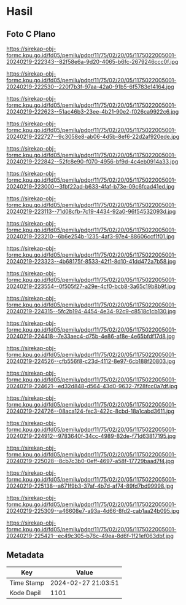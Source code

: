 # Hasil

## Foto C Plano

https://sirekap-obj-formc.kpu.go.id/fd05/pemilu/pdpr/11/75/02/20/05/1175022005001-20240219-222343--82f58e6a-9d20-4065-b6fc-2679246ccc0f.jpg

https://sirekap-obj-formc.kpu.go.id/fd05/pemilu/pdpr/11/75/02/20/05/1175022005001-20240219-222530--220f7b3f-97aa-42a0-91b5-6f5783e14164.jpg

https://sirekap-obj-formc.kpu.go.id/fd05/pemilu/pdpr/11/75/02/20/05/1175022005001-20240219-222623--51ac46b3-23ee-4b21-90e2-f026ca9922c6.jpg

https://sirekap-obj-formc.kpu.go.id/fd05/pemilu/pdpr/11/75/02/20/05/1175022005001-20240219-222727--9c3058e8-ab06-4d5b-8ef6-22d2af920ede.jpg

https://sirekap-obj-formc.kpu.go.id/fd05/pemilu/pdpr/11/75/02/20/05/1175022005001-20240219-222842--52fc8e90-f070-4956-bf9d-4c4eb0914a33.jpg

https://sirekap-obj-formc.kpu.go.id/fd05/pemilu/pdpr/11/75/02/20/05/1175022005001-20240219-223000--3fbf22ad-b633-4faf-b73e-09c6fcad41ed.jpg

https://sirekap-obj-formc.kpu.go.id/fd05/pemilu/pdpr/11/75/02/20/05/1175022005001-20240219-223113--71d08cfb-7c19-4434-92a0-96f54532093d.jpg

https://sirekap-obj-formc.kpu.go.id/fd05/pemilu/pdpr/11/75/02/20/05/1175022005001-20240219-223210--6b6e254b-1235-4af3-97e4-88606ccf1f01.jpg

https://sirekap-obj-formc.kpu.go.id/fd05/pemilu/pdpr/11/75/02/20/05/1175022005001-20240219-223323--4b68175f-8533-42f1-8d10-41dd472a7b58.jpg

https://sirekap-obj-formc.kpu.go.id/fd05/pemilu/pdpr/11/75/02/20/05/1175022005001-20240219-223554--0f505f27-a29e-4cf0-bcb8-3a65c19b8b9f.jpg

https://sirekap-obj-formc.kpu.go.id/fd05/pemilu/pdpr/11/75/02/20/05/1175022005001-20240219-224315--5fc2b194-4454-4e34-92c9-c8518c1cb130.jpg

https://sirekap-obj-formc.kpu.go.id/fd05/pemilu/pdpr/11/75/02/20/05/1175022005001-20240219-224418--7e33aec4-d75b-4e86-af8e-4e65bfdf17d8.jpg

https://sirekap-obj-formc.kpu.go.id/fd05/pemilu/pdpr/11/75/02/20/05/1175022005001-20240219-224526--cfb556f8-c23d-4112-8e97-6cb188f20803.jpg

https://sirekap-obj-formc.kpu.go.id/fd05/pemilu/pdpr/11/75/02/20/05/1175022005001-20240219-224621--ed32d848-d564-43d0-9632-7f28fcc0a7df.jpg

https://sirekap-obj-formc.kpu.go.id/fd05/pemilu/pdpr/11/75/02/20/05/1175022005001-20240219-224726--08aca124-fec3-422c-8cbd-18a1cabd3611.jpg

https://sirekap-obj-formc.kpu.go.id/fd05/pemilu/pdpr/11/75/02/20/05/1175022005001-20240219-224912--9783640f-34cc-4989-82de-f71d63817195.jpg

https://sirekap-obj-formc.kpu.go.id/fd05/pemilu/pdpr/11/75/02/20/05/1175022005001-20240219-225028--8cb7c3b0-0eff-4697-a58f-17729baad7f4.jpg

https://sirekap-obj-formc.kpu.go.id/fd05/pemilu/pdpr/11/75/02/20/05/1175022005001-20240219-225138--a671f9b3-37af-4b7d-af74-89fd7bd99998.jpg

https://sirekap-obj-formc.kpu.go.id/fd05/pemilu/pdpr/11/75/02/20/05/1175022005001-20240219-225309--a46608e7-a93a-4d66-8fd2-cab1aa24b095.jpg

https://sirekap-obj-formc.kpu.go.id/fd05/pemilu/pdpr/11/75/02/20/05/1175022005001-20240219-225421--ec49c305-b76c-49ea-8d6f-1f21ef063dbf.jpg


## Metadata

| Key        | Value               |
| ---------- | ------------------- |
| Time Stamp | 2024-02-27 21:03:51 |
| Kode Dapil | 1101                |



